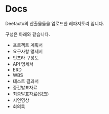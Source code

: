 # Docs
Deefacto의 산출물들을 업로드한 레파지토리 입니다.

구성은 아래와 같습니다.
- 프로젝트 계획서
- 요구사항 명세서
- 인프라 구성도
- API 명세서
- ERD
- WBS
- 테스트 결과서
- 중간발표자료
- 최종발표자료(링크)
- 시연영상
- 회의록